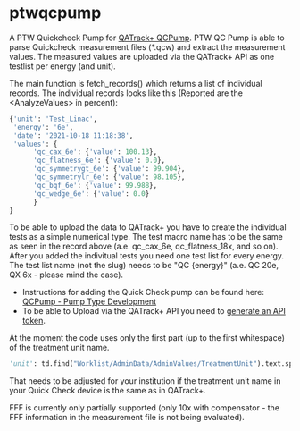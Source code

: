 # ptwqcpump
A PTW Quickcheck Pump for [QATrack+ QCPump](https://github.com/qatrackplus/qcpump). PTW QC Pump is able to parse Quickcheck measurement files (\*.qcw) and extract the measurement values. The measured values are uploaded via the QATrack+ API as one testlist per energy (and unit).

The main function is fetch_records() which returns a list of individual records. The individual records looks like this (Reported are the \<AnalyzeValues\> in percent):

```python
{'unit': 'Test_Linac',
 'energy': '6e', 
 'date': '2021-10-18 11:18:38', 
 'values': {
      'qc_cax_6e': {'value': 100.13},
      'qc_flatness_6e': {'value': 0.0},
      'qc_symmetrygt_6e': {'value': 99.904},
      'qc_symmetrylr_6e': {'value': 98.105},
      'qc_bqf_6e': {'value': 99.988},
      'qc_wedge_6e': {'value': 0.0}
      }
}
```

To be able to upload the data to QATrack+ you have to create the individual tests as a simple numerical type. The test macro name has to be the same as seen in the record above (a.e. qc_cax_6e, qc_flatness_18x, and so on). After you added the indivitual tests you need one test list for every energy. The test list name (not the slug) needs to be "QC {energy}" (a.e. QC 20e, QX 6x - please mind the case). 

- Instructions for adding the Quick Check pump can be found here: [QCPump - Pump Type Development](http://qcpump.qatrackplus.com/en/stable/pumps/dev/developing.html)
- To be able to Upload via the QATrack+ API you need to [generate an API token](https://docs.qatrackplus.com/en/stable/api/guide.html#using-the-qatrack-api).

At the moment the code uses only the first part (up to the first whitespace) of the treatment unit name.
```python
'unit': td.find("Worklist/AdminData/AdminValues/TreatmentUnit").text.split(' ')[0],
```
That needs to be adjusted for your institution if the treatment unit name in your Quick Check device is the same as in QATrack+.

FFF is currently only partially supported (only 10x with compensator - the FFF information in the measurement file is not being evaluated). 
